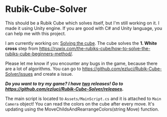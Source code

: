 # Rubik-Cube-Solver
This should be a Rubik Cube which solves itself, but I'm still working on it. I made it using Unity engine. If you are good with C# and Unity language, you can help me with this project.

I am currently working on: <ins>Solving the cube</ins>. The cube solves the __1. White cross__ step from https://ruwix.com/the-rubiks-cube/how-to-solve-the-rubiks-cube-beginners-method/.

Please let me know if you encounter any bugs in the game, because there are a lot of algorithms. You can go to https://github.com/ezluci/Rubik-Cube-Solver/issues and create a issue.

_**Do you want to try my game? I have <ins>two</ins> releases! Go to https://github.com/ezluci/Rubik-Cube-Solver/releases.**_

The main script is located to `Assets/MainScript.cs` and it is attached to `Main Camera` object! You can read the colors on the cube after every move. It's updating using the MoveChildsAndRearrangeColors(string Move) function.
